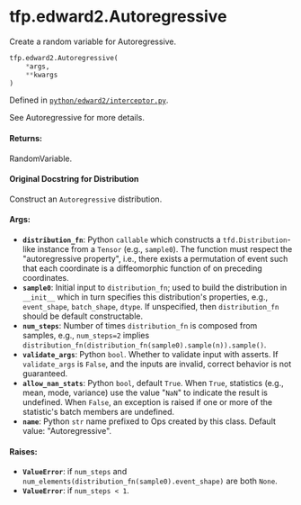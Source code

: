 <div itemscope itemtype="http://developers.google.com/ReferenceObject">
<meta itemprop="name" content="tfp.edward2.Autoregressive" />
<meta itemprop="path" content="Stable" />
</div>

# tfp.edward2.Autoregressive

Create a random variable for Autoregressive.

``` python
tfp.edward2.Autoregressive(
    *args,
    **kwargs
)
```



Defined in [`python/edward2/interceptor.py`](https://github.com/tensorflow/probability/tree/master/tensorflow_probability/python/edward2/interceptor.py).

<!-- Placeholder for "Used in" -->

See Autoregressive for more details.

#### Returns:

  RandomVariable.

#### Original Docstring for Distribution

Construct an `Autoregressive` distribution.


#### Args:

* <b>`distribution_fn`</b>: Python `callable` which constructs a
  `tfd.Distribution`-like instance from a `Tensor` (e.g.,
  `sample0`). The function must respect the "autoregressive property",
  i.e., there exists a permutation of event such that each coordinate is a
  diffeomorphic function of on preceding coordinates.
* <b>`sample0`</b>: Initial input to `distribution_fn`; used to
  build the distribution in `__init__` which in turn specifies this
  distribution's properties, e.g., `event_shape`, `batch_shape`, `dtype`.
  If unspecified, then `distribution_fn` should be default constructable.
* <b>`num_steps`</b>: Number of times `distribution_fn` is composed from samples,
  e.g., `num_steps=2` implies
  `distribution_fn(distribution_fn(sample0).sample(n)).sample()`.
* <b>`validate_args`</b>: Python `bool`.  Whether to validate input with asserts.
  If `validate_args` is `False`, and the inputs are invalid,
  correct behavior is not guaranteed.
* <b>`allow_nan_stats`</b>: Python `bool`, default `True`. When `True`, statistics
  (e.g., mean, mode, variance) use the value "`NaN`" to indicate the
  result is undefined. When `False`, an exception is raised if one or
  more of the statistic's batch members are undefined.
* <b>`name`</b>: Python `str` name prefixed to Ops created by this class.
  Default value: "Autoregressive".


#### Raises:

* <b>`ValueError`</b>: if `num_steps` and
  `num_elements(distribution_fn(sample0).event_shape)` are both `None`.
* <b>`ValueError`</b>: if `num_steps < 1`.